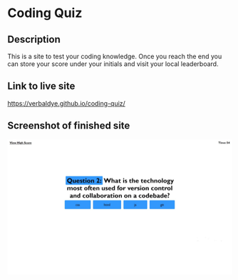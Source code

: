 # Coding Quiz

## Description
This is a site to test your coding knowledge. Once you reach the end you can store your score under your initials and visit your local leaderboard. 

## Link to live site
https://verbaldye.github.io/coding-quiz/

## Screenshot of finished site
![Screenshot of question](./assets/images/Capture.JPG?raw=true "Question 2")

